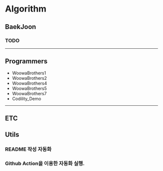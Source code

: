 # Algorithm
## BaekJoon
[//]: # ($BAEKJOON$START)

[//]: # ($BAEKJOON$END)

### TODO


---
## Programmers
[//]: # ($PROGRAMMERS$START)

- WoowaBrothers1
- WoowaBrothers2
- WoowaBrothers4
- WoowaBrothers5
- WoowaBrothers7
- Codility_Demo

[//]: # ($PROGRAMMERS$END)

---
## ETC
[//]: # ($ETC$START)

[//]: # ($ETC$END)

## Utils
### README 작성 자동화
### Github Action을 이용한 자동화 실행.

<style>
    img {
        width: 19px;
        height: 19px;
        margin-top: 4px;
        vertical-align: top;
    }
</style>
